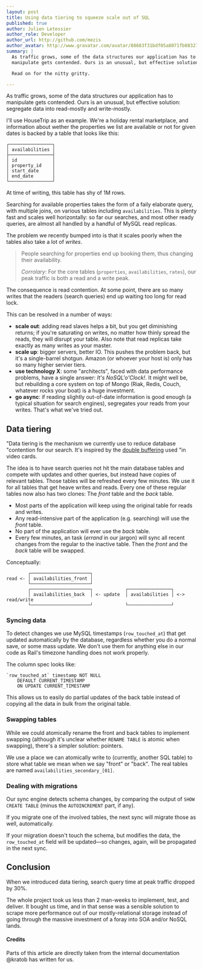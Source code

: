 ```yaml
---
layout: post
title: Using data tiering to squeeze scale out of SQL
published: true
author: Julien Letessier
author_role: Developer
author_url: http://github.com/mezis
author_avatar: http://www.gravatar.com/avatar/88683f31bdf05a8071fb08327b3919cb
summary: |
  As traffic grows, some of the data structures our application has to
  manipulate gets contended. Ours is an unusual, but effective solution: segregate data into read-mostly and write-mostly.

  Read on for the nitty gritty.

---
```


As traffic grows, some of the data structures our application has to
manipulate gets contended. Ours is an unusual, but effective solution: segregate data into read-mostly and write-mostly.

I'll use HouseTrip as an example. We're a holiday rental marketplace, and
information about wether the properties we list are available or not for
given dates is backed by a table that looks like this:

    ┌────────────────┐
    │ availabilities │
    ├────────────────┤
    │ id             │
    │ property_id    │
    │ start_date     │
    │ end_date       │
    └────────────────┘

At time of writing, this table has shy of 1M rows.

Searching for available properties takes the form of a faily elaborate
query, with multiple joins, on various tables including `availabilities`.
This is plenty fast and scales well horizontally: so far our searches, and
most other ready queries, are almost all handled by a handful of MySQL read
replicas.

The problem we recently bumped into is that it scales poorly when the tables
also take a lot of *writes*.

>  People searching for properties end up booking them, thus changing their
>  availability.
>
>  *Corrolary*:
>  For the core tables (`properties`, `availabilities`, `rates`), our peak
>  traffic is both a read and a write peak.

The consequence is read contention. At some point, there are so many writes
that the readers (search queries) end up waiting too long for read lock.

This can be resolved in a number of ways:

- **scale out**: adding read slaves helps a bit, but you get diminishing
  returns; if you're saturating on writes, no matter how thinly spread the
  reads, they will disrupt your table. Also note that read replicas take
  exactly as many writes as your master.
- **scale up**: bigger servers, better IO. This pushes the problem back, but
  it's a single-barrel shotgun. Amazon (or whoever your host is) only has so
  many higher servier tiers.
- **use technology X**: some "architects", faced with data performance problems,
  have a single answer: *It's NoSQL'o'Clock!*. It might well be, but rebuilding
  a core system on top of Mongo (Riak, Redis, Couch, whatever rocks your boat)
  is a huge investment.
- **go async**: if reading slightly out-of-date information is good enough (a
  typical situation for search engines), segregates your reads from your writes.
  That's what we've tried out.


## Data tiering

"Data tiering is the mechanism we currently use to reduce database
"contention for our search. It's inspired by the
[double buffering](http://en.wikipedia.org/wiki/Multiple_buffering) used
"in video cards.

The idea is to have search queries not hit the main database tables and
compete with updates and other queries, but instead have copies of relevant
tables. Those tables will be refreshed every few minutes.
We use it for all tables that get heave writes and reads.
Every one of these regular tables now also has two clones: The *front* table
and the *back* table.

- Most parts of the application will keep using the original table for reads
  and writes.
- Any read-intensive part of the application (e.g. searching) will use the
  *front* table.
- No part of the application will ever use the *back* table.
- Every few minutes, an task (*errand* in our jargon) will sync all recent
  changes from the regular to the inactive table. Then the *front* and the
  *back* table will be swapped.

Conceptually:

            ┌──────────────────────┐
    read <- │ availabilities_front │
            └──────────────────────┘
            ┌──────────────────────┐            ┌────────────────┐
            │ availabilities_back  │ <- update  │ availabilities │ <-> read/︎write
            └──────────────────────┘            └────────────────┘


### Syncing data

To detect changes we use MySQL timestamps (`row_touched_at`) that get
updated automatically by the database, regardless whether you do a normal
save, or some mass update. We don't use them for anything else in our code
as Rail's timezone handling does not work properly.

The column spec looks like:

    `row_touched_at` timestamp NOT NULL
        DEFAULT CURRENT_TIMESTAMP
        ON UPDATE CURRENT_TIMESTAMP

This allows us to easily do partial updates of the back table instead of
copying all the data in bulk from the original table.


### Swapping tables

While we could atomically rename the front and back tables to implement
swapping (although it's unclear whether `RENAME TABLE` is atomic when
swapping), there's a simpler solution: pointers.

We use a place we can atomically write to (currently, another SQL table) to
store what table we mean when we say "front" or "back". The real tables are
named `availabilities_secondary_[01]`.


### Dealing with migrations

Our sync engine detects schema changes, by comparing the output of `SHOW
CREATE TABLE` (minus the `AUTOINCREMENT` part, if any).

If you migrate one of the involved tables, the next sync will migrate those
as well, automatically.

If your migration doesn't touch the schema, but modifies the data, the
`row_touched_at` field will be updated—so changes, again, will be propagated
in the next sync.


## Conclusion

When we introduced data tiering, search query time at peak traffic dropped
by 30%.

The whole project took us less than 2 man-weeks to implement, test, and
deliver. It bought us time, and in that sense was a sensible solution to
scrape more performance out of our mostly-relational storage instead of
going through the massive investment of a foray into SOA and/or NoSQL lands.


#### Credits

Parts of this article are directly taken from the internal documentation
@kratob has written for us.


